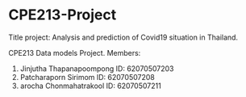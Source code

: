 # CPE213-Project
 Title project: Analysis and prediction of Covid19 situation in Thailand.

CPE213 Data models Project.
Members:
1. Jinjutha Thapanapoompong ID: 62070507203
2. Patcharaporn Sirimom ID: 62070507208
3. arocha Chonmahatrakool ID: 62070507211
